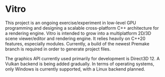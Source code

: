 # Vitro
This project is an ongoing exercise/experiment in low-level GPU programming and designing a scalable cross-platform C++ architecture for a rendering engine. Vitro is intended to grow into a multiplatform 2D/3D scene viewer/editor and rendering engine. It relies heavily on C++20 features, especially modules. Currently, a build of the newest Premake branch is required in order to generate project files.

The graphics API currently used primarily for development is Direct3D 12. A Vulkan backend is being added gradually. In terms of operating systems, only Windows is currently supported, with a Linux backend planned.